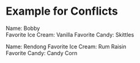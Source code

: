 # Example for Conflicts

Name: Bobby  
Favorite Ice Cream: Vanilla
Favorite Candy: Skittles

Name: Rendong 
Favorite Ice Cream: Rum Raisin  
Favorite Candy: Candy Corn 